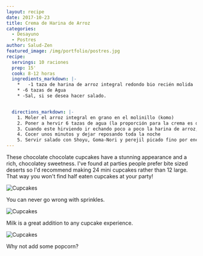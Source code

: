 ```yaml
---
layout: recipe
date: 2017-10-23
title: Crema de Harina de Arroz
categories:
  - Desayuno
  - Postres
author: Salud-Zen
featured_image: /img/portfolio/postres.jpg
recipe:
  servings: 10 raciones
  prep: 15'
  cook: 8-12 horas
  ingredients_markdown: |-
    *	-1 taza de harina de arroz integral redondo bio recién molida
    * -6 tazas de Agua		
    * -Sal, si se desea hacer salado.


  directions_markdown: |-
    1. Moler el arroz integral en grano en el molinillo (komo)
    2. Poner a hervir 6 tazas de agua (la proporción para la crema es de 1 de harina por 6 de agua)
    3. Cuando este hirviendo ir echando poco a poco la harina de arroz, a la vez que voy removiendo
    4. Cocer unos minutos y dejar reposando toda la noche
    5. Servir salado con Shoyu, Goma-Nori y perejil picado fino por encima
---
```

These chocolate chocolate cupcakes have a stunning appearance and a rich, chocolatey sweetness. I've found at parties people prefer bite sized deserts so I'd recommend making 24 mini cupcakes rather than 12 large. That way you won't find half eaten cupcakes at your party!

![Cupcakes](https://images.unsplash.com/photo-1448131063153-f1e240f98a72?w=1560&h=940&fit=crop)

You can never go wrong with sprinkles.

![Cupcakes](https://images.unsplash.com/photo-1420730614543-e39f93134b0d?w=1560&h=940&fit=crop)

Milk is a great addition to any cupcake experience.

![Cupcakes](https://images.unsplash.com/photo-1457508252818-162dc1934c2f?w=1560&h=940&fit=crop)

Why not add some popcorn?
